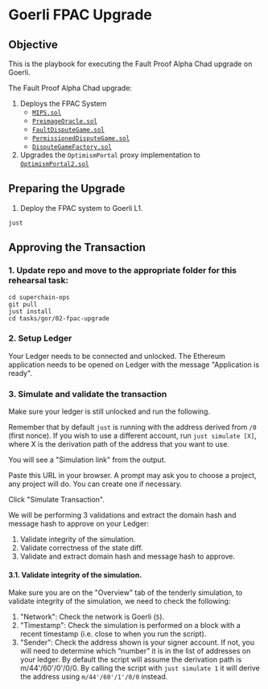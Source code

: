 # Goerli FPAC Upgrade

## Objective

This is the playbook for executing the Fault Proof Alpha Chad upgrade on Goerli.

The Fault Proof Alpha Chad upgrade:

1. Deploys the FPAC System
   - [`MIPS.sol`][mips-sol]
   - [`PreimageOracle.sol`][preimage-sol]
   - [`FaultDisputeGame.sol`][fdg-sol]
   - [`PermissionedDisputeGame.sol`][soy-fdg-sol]
   - [`DisputeGameFactory.sol`][dgf-sol]
1. Upgrades the `OptimismPortal` proxy implementation to [`OptimismPortal2.sol`][portal-2]

[mips-sol]: https://github.com/ethereum-optimism/optimism/blob/develop/packages/contracts-bedrock/src/cannon/MIPS.sol
[preimage-sol]: https://github.com/ethereum-optimism/optimism/blob/develop/packages/contracts-bedrock/src/cannon/PreimageOracle.sol
[fdg-sol]: https://github.com/ethereum-optimism/optimism/blob/develop/packages/contracts-bedrock/src/dispute/FaultDisputeGame.sol
[soy-fdg-sol]: https://github.com/ethereum-optimism/optimism/blob/develop/packages/contracts-bedrock/src/dispute/PermissionedDisputeGame.sol
[dgf-sol]: https://github.com/ethereum-optimism/optimism/blob/develop/packages/contracts-bedrock/src/dispute/DisputeGameFactory.sol
[portal-2]: https://github.com/ethereum-optimism/optimism/blob/develop/packages/contracts-bedrock/src/L1/OptimismPortal2.sol

## Preparing the Upgrade

1. Deploy the FPAC system to Goerli L1.

```
just
```

## Approving the Transaction

### 1. Update repo and move to the appropriate folder for this rehearsal task:

```
cd superchain-ops
git pull
just install
cd tasks/gor/02-fpac-upgrade
```

### 2. Setup Ledger

Your Ledger needs to be connected and unlocked. The Ethereum application needs to be opened on Ledger with the message "Application is ready".

### 3. Simulate and validate the transaction

Make sure your ledger is still unlocked and run the following.

Remember that by default `just` is running with the address derived from `/0` (first nonce). If you wish to use a different account, run
`just simulate [X]`, where X is the derivation path of the address that you want to use.

You will see a "Simulation link" from the output.

Paste this URL in your browser. A prompt may ask you to choose a
project, any project will do. You can create one if necessary.

Click "Simulate Transaction".

We will be performing 3 validations and extract the domain hash and
message hash to approve on your Ledger:

1. Validate integrity of the simulation.
2. Validate correctness of the state diff.
3. Validate and extract domain hash and message hash to approve.

#### 3.1. Validate integrity of the simulation.

Make sure you are on the "Overview" tab of the tenderly simulation, to
validate integrity of the simulation, we need to check the following:

1. "Network": Check the network is Goerli (`5`).
2. "Timestamp": Check the simulation is performed on a block with a recent timestamp (i.e. close to when you run the script).
3. "Sender": Check the address shown is your signer account. If not, you will need to determine which “number” it is in the list of
   addresses on your ledger. By default the script will assume the derivation path is m/44'/60'/0'/0/0. By calling the script with
   `just simulate 1` it will derive the address using `m/44'/60'/1'/0/0` instead.
